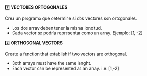 7️⃣ **VECTORES ORTOGONALES**

Crea un programa que determine si dos vectores son ortogonales.
- Los dos array deben tener la misma longitud.
- Cada vector se podría representar como un array. Ejemplo: [1, -2]

7️⃣ **ORTHOGONAL VECTORS**

Create a function that establish if two vectors are orthogonal.
- Both arrays must have the same lenght.
- Each vector can be represented as an array. i.e: [1,-2]
